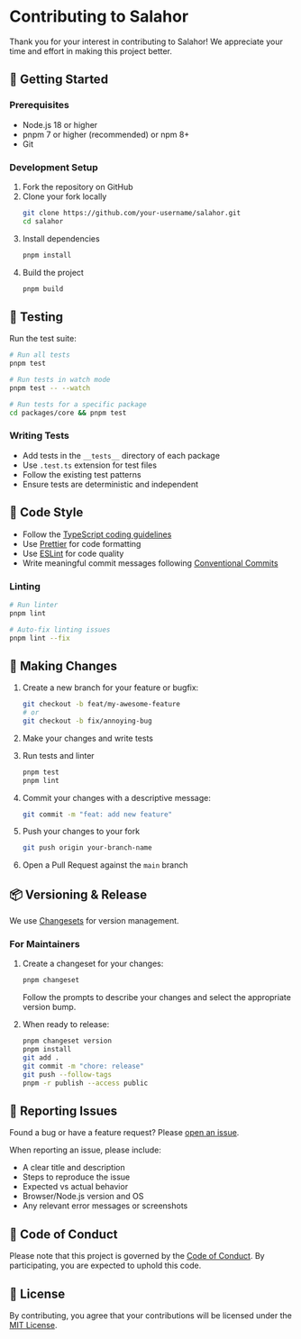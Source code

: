 # Contributing to Salahor

Thank you for your interest in contributing to Salahor! We appreciate your time and effort in making this project better.

## 🚀 Getting Started

### Prerequisites

- Node.js 18 or higher
- pnpm 7 or higher (recommended) or npm 8+
- Git

### Development Setup

1. Fork the repository on GitHub
2. Clone your fork locally
   ```bash
   git clone https://github.com/your-username/salahor.git
   cd salahor
   ```
3. Install dependencies
   ```bash
   pnpm install
   ```
4. Build the project
   ```bash
   pnpm build
   ```

## 🧪 Testing

Run the test suite:

```bash
# Run all tests
pnpm test

# Run tests in watch mode
pnpm test -- --watch

# Run tests for a specific package
cd packages/core && pnpm test
```

### Writing Tests

- Add tests in the `__tests__` directory of each package
- Use `.test.ts` extension for test files
- Follow the existing test patterns
- Ensure tests are deterministic and independent

## 📝 Code Style

- Follow the [TypeScript coding guidelines](https://github.com/microsoft/TypeScript/wiki/Coding-guidelines)
- Use [Prettier](https://prettier.io/) for code formatting
- Use [ESLint](https://eslint.org/) for code quality
- Write meaningful commit messages following [Conventional Commits](https://www.conventionalcommits.org/)

### Linting

```bash
# Run linter
pnpm lint

# Auto-fix linting issues
pnpm lint --fix
```

## 🚀 Making Changes

1. Create a new branch for your feature or bugfix:
   ```bash
   git checkout -b feat/my-awesome-feature
   # or
   git checkout -b fix/annoying-bug
   ```

2. Make your changes and write tests

3. Run tests and linter
   ```bash
   pnpm test
   pnpm lint
   ```

4. Commit your changes with a descriptive message:
   ```bash
   git commit -m "feat: add new feature"
   ```

5. Push your changes to your fork
   ```bash
   git push origin your-branch-name
   ```

6. Open a Pull Request against the `main` branch

## 📦 Versioning & Release

We use [Changesets](https://github.com/changesets/changesets) for version management.

### For Maintainers

1. Create a changeset for your changes:
   ```bash
   pnpm changeset
   ```
   Follow the prompts to describe your changes and select the appropriate version bump.

2. When ready to release:
   ```bash
   pnpm changeset version
   pnpm install
   git add .
   git commit -m "chore: release"
   git push --follow-tags
   pnpm -r publish --access public
   ```

## 🐛 Reporting Issues

Found a bug or have a feature request? Please [open an issue](https://github.com/Gzeu/salahor/issues).

When reporting an issue, please include:

- A clear title and description
- Steps to reproduce the issue
- Expected vs actual behavior
- Browser/Node.js version and OS
- Any relevant error messages or screenshots

## 🤝 Code of Conduct

Please note that this project is governed by the [Code of Conduct](CODE_OF_CONDUCT.md). By participating, you are expected to uphold this code.

## 📄 License

By contributing, you agree that your contributions will be licensed under the [MIT License](LICENSE).
